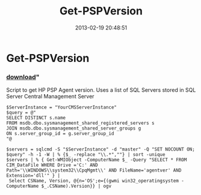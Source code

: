 ﻿---
pid:            3964
parent:         0
children:       
poster:         Chad Miller
title:          Get-PSPVersion
date:           2013-02-19 20:48:51
format:         posh
---

# Get-PSPVersion

### [download](3964.ps1)"

Script to get HP PSP Agent version. Uses a list of SQL Servers stored in SQL Server Central Management Server

```posh
$ServerInstance = "YourCMSServerInstance"
$query = @"
SELECT DISTINCT s.name
FROM msdb.dbo.sysmanagement_shared_registered_servers s
JOIN msdb.dbo.sysmanagement_shared_server_groups g
ON s.server_group_id = g.server_group_id
"@

$servers = sqlcmd -S "$ServerInstance" -d "master" -Q "SET NOCOUNT ON; $query" -h -1 -W | % {$_ -replace "\\.*",""} | sort -unique
$servers | % { Get-WMIObject -ComputerName $_ -Query "SELECT * FROM CIM_DataFile WHERE Drive ='C:' AND Path='\\WINDOWS\\system32\\CpqMgmt\\' AND FileName='agentver' AND Extension='dll'" } |
 Select CSName, Version, @{n='OS';e={(gwmi win32_operatingsystem -ComputerName $_.CSName).Version}} | ogv
```
